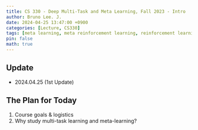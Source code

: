 ```yaml
---
title: CS 330 - Deep Multi-Task and Meta Learning, Fall 2023 - Intro
author: Bruno Lee. J.
date: 2024-04-25 13:47:00 +0900
categories: [Lecture, CS330]
tags: [meta learning, meta reinforcement learning, reinforcement learning]
pin: false
math: true
---
```


## Update
- 2024.04.25 (1st Update)

## The Plan for Today
1. Course goals & logistics
2. Why study multi-task learning and meta-learning?

